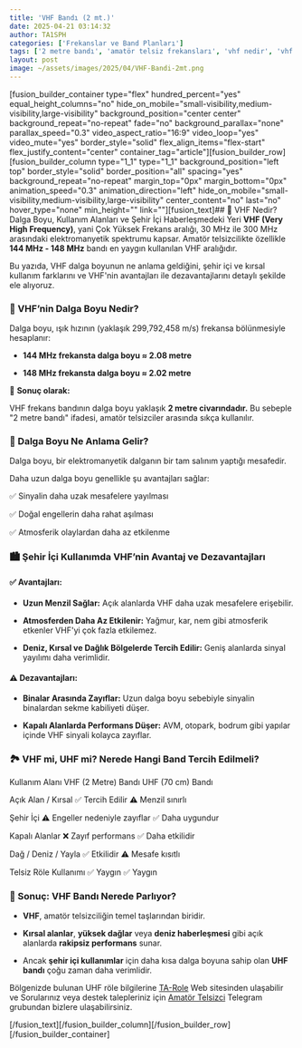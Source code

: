 ```yaml
---
title: 'VHF Bandı (2 mt.)'
date: 2025-04-21 03:14:32
author: TA1SPH
categories: ['Frekanslar ve Band Planları']
tags: ['2 metre bandı', 'amatör telsiz frekansları', 'vhf nedir', 'vhf şehir içi kullanımı', 'vhf uhf farkı']
layout: post
image: ~/assets/images/2025/04/VHF-Bandi-2mt.png
---
```


[fusion_builder_container type="flex" hundred_percent="yes" equal_height_columns="no" hide_on_mobile="small-visibility,medium-visibility,large-visibility" background_position="center center" background_repeat="no-repeat" fade="no" background_parallax="none" parallax_speed="0.3" video_aspect_ratio="16:9" video_loop="yes" video_mute="yes" border_style="solid" flex_align_items="flex-start" flex_justify_content="center" container_tag="article"][fusion_builder_row][fusion_builder_column type="1_1" type="1_1" background_position="left top" border_style="solid" border_position="all" spacing="yes" background_repeat="no-repeat" margin_top="0px" margin_bottom="0px" animation_speed="0.3" animation_direction="left" hide_on_mobile="small-visibility,medium-visibility,large-visibility" center_content="no" last="no" hover_type="none" min_height="" link=""][fusion_text]## 📡 VHF Nedir? Dalga Boyu, Kullanım Alanları ve Şehir İçi Haberleşmedeki Yeri
**VHF (Very High Frequency)**, yani Çok Yüksek Frekans aralığı, 30 MHz ile 300 MHz arasındaki elektromanyetik spektrumu kapsar. Amatör telsizcilikte özellikle **144 MHz - 148 MHz** bandı en yaygın kullanılan VHF aralığıdır.

Bu yazıda, VHF dalga boyunun ne anlama geldiğini, şehir içi ve kırsal kullanım farklarını ve VHF'nin avantajları ile dezavantajlarını detaylı şekilde ele alıyoruz.

### 📏 VHF’nin Dalga Boyu Nedir?

Dalga boyu, ışık hızının (yaklaşık 299,792,458 m/s) frekansa bölünmesiyle hesaplanır:

- **144 MHz frekansta dalga boyu ≈ 2.08 metre**

- **148 MHz frekansta dalga boyu ≈ 2.02 metre**

🔹 **Sonuç olarak:**

VHF frekans bandının dalga boyu yaklaşık **2 metre civarındadır.** Bu sebeple "2 metre bandı" ifadesi, amatör telsizciler arasında sıkça kullanılır.

### 🌊 Dalga Boyu Ne Anlama Gelir?

Dalga boyu, bir elektromanyetik dalganın bir tam salınım yaptığı mesafedir.

Daha uzun dalga boyu genellikle şu avantajları sağlar:

✅ Sinyalin daha uzak mesafelere yayılması

✅ Doğal engellerin daha rahat aşılması

✅ Atmosferik olaylardan daha az etkilenme

### 🏙️ Şehir İçi Kullanımda VHF’nin Avantaj ve Dezavantajları

#### ✅ Avantajları:

- **Uzun Menzil Sağlar:** Açık alanlarda VHF daha uzak mesafelere erişebilir.

- **Atmosferden Daha Az Etkilenir:** Yağmur, kar, nem gibi atmosferik etkenler VHF'yi çok fazla etkilemez.

- **Deniz, Kırsal ve Dağlık Bölgelerde Tercih Edilir:** Geniş alanlarda sinyal yayılımı daha verimlidir.

#### ⚠️ Dezavantajları:

- **Binalar Arasında Zayıflar:** Uzun dalga boyu sebebiyle sinyalin binalardan sekme kabiliyeti düşer.

- **Kapalı Alanlarda Performans Düşer:** AVM, otopark, bodrum gibi yapılar içinde VHF sinyali kolayca zayıflar.

### 🏞️ VHF mi, UHF mi? Nerede Hangi Band Tercih Edilmeli?

Kullanım Alanı
VHF (2 Metre) Bandı
UHF (70 cm) Bandı

Açık Alan / Kırsal
✅ Tercih Edilir
⚠️ Menzil sınırlı

Şehir İçi
⚠️ Engeller nedeniyle zayıflar
✅ Daha uygundur

Kapalı Alanlar
❌ Zayıf performans
✅ Daha etkilidir

Dağ / Deniz / Yayla
✅ Etkilidir
⚠️ Mesafe kısıtlı

Telsiz Röle Kullanımı
✅ Yaygın
✅ Yaygın

### 📌 Sonuç: VHF Bandı Nerede Parlıyor?

- **VHF**, amatör telsizciliğin temel taşlarından biridir.

- **Kırsal alanlar**, **yüksek dağlar** veya **deniz haberleşmesi** gibi açık alanlarda **rakipsiz performans** sunar.

- Ancak **şehir içi kullanımlar** için daha kısa dalga boyuna sahip olan **UHF bandı** çoğu zaman daha verimlidir.

Bölgenizde bulunan UHF röle bilgilerine [TA-Role](https://ta-role.com/) Web sitesinden ulaşabilir ve Sorularınız veya destek talepleriniz için [Amatör Telsizci](https://t.me/amatortelsizci/1) Telegram grubundan bizlere ulaşabilirsiniz.

[/fusion_text][/fusion_builder_column][/fusion_builder_row][/fusion_builder_container]
